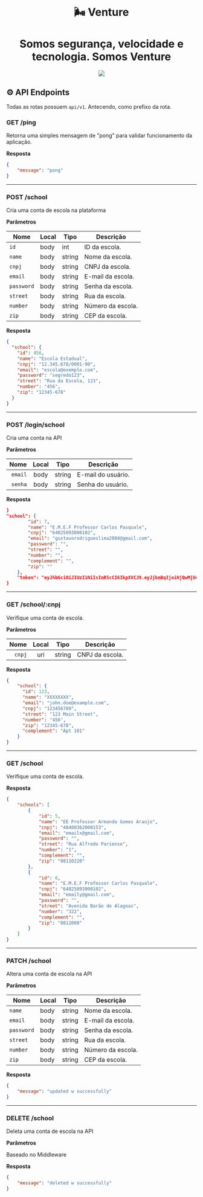 <h1 align="center"> 🌬️ Venture </h1>

<h1 align="center"> Somos segurança, velocidade e tecnologia. Somos Venture </h1>

<p align="center">
  <img src="https://i.imgur.com/yieDOSJ.png"/>
</p>

## ⚙️ API Endpoints

Todas as rotas possuem `api/v1`. Antecendo, como prefixo da rota.

### GET /ping

Retorna uma simples mensagem de "pong" para validar funcionamento da aplicação.

**Resposta**

```json
{
    "message": "pong"
}
```
---

### POST /school

Cria uma conta de escola na plataforma

**Parâmetros**

| Nome     | Local | Tipo   | Descrição            |
|----------|-------|--------|----------------------|
| `id`     | body  | int    | ID da escola.        |
| `name`   | body  | string | Nome da escola.      |
| `cnpj`   | body  | string | CNPJ da escola.      |
| `email`  | body  | string | E-mail da escola.    |
| `password` | body | string | Senha da escola.    |
| `street` | body  | string | Rua da escola.       |
| `number` | body  | string | Número da escola.    |
| `zip`    | body  | string | CEP da escola.       |    

**Resposta**

```json
{
  "school": {
    "id": 456,
    "name": "Escola Estadual",
    "cnpj": "12.345.678/0001-90",
    "email": "escola@exemplo.com",
    "password": "segredo123",
    "street": "Rua da Escola, 123",
    "number": "456",
    "zip": "12345-678"
  }
}
```

---

### POST /login/school

Cria uma conta na API

**Parâmetros**

| Nome | Local | Tipo | Descrição
|-------------:|:--------:|:-------:| --- |
| `email`| body | string  | E-mail do usuário. |
| `senha`| body | string  | Senha do usuário. |      

**Resposta**

```json
}
"school": {
        "id": 7,
        "name": "E.M.E.F Professor Carlos Pasquale",
        "cnpj": "64025893000102",
        "email": "gustavorodrigueslima2004@gmail.com",
        "password": "",
        "street": "",
        "number": "",
        "complement": "",
        "zip": ""
    },
    "token": "eyJhbGciOiJIUzI1NiIsInR5cCI6IkpXVCJ9.eyJjbnBqIjoiNjQwMjU4OTMwMDAxMDIiLCJleHAiOjE3MTgxOTI1MTZ9.Yf9fSXAh_akn5M5ZQvwtMzBtCHlSEznOyujR_0XBvFM"
}
```

---

### GET /school/:cnpj

Verifique uma conta de escola.

**Parâmetros**

| Nome | Local | Tipo | Descrição
|-------------:|:--------:|:-------:| --- |
| `cnpj` | uri | string  | CNPJ da escola. |     

**Resposta**

```json
{
    "school": {
      "id": 123,
      "name": "XXXXXXXX",
      "email": "john.doe@example.com",
      "cnpj": "123456789",
      "street": "123 Main Street",
      "number": "456",
      "zip": "12345-678",
      "complement": "Apt 101"
    } 
}
```

---

### GET /school

Verifique uma conta de escola.
   

**Resposta**

```json
{
    "schools": [
        {
            "id": 5,
            "name": "EE Professor Armando Gomes Araujo",
            "cnpj": "48480362000153",
            "email": "emailx@gmail.com",
            "password": "",
            "street": "Rua Alfredo Pariense",
            "number": "1",
            "complement": "",
            "zip": "08110220"
        },
        {
            "id": 6,
            "name": "E.M.E.F Professor Carlos Pasquale",
            "cnpj": "64025893000102",
            "email": "emaily@gmail.com",
            "password": "",
            "street": "Avenida Barão de Alagoas",
            "number": "322",
            "complement": "",
            "zip": "0812000"
        }
    ]
}
```

---

### PATCH /school

Altera uma conta de escola na API

**Parâmetros**

| Nome     | Local | Tipo   | Descrição            |
|----------|-------|--------|----------------------|
| `name`   | body  | string | Nome da escola.      |
| `email`  | body  | string | E-mail da escola.    |
| `password` | body | string | Senha da escola.    |
| `street` | body  | string | Rua da escola.       |
| `number` | body  | string | Número da escola.    |
| `zip`    | body  | string | CEP da escola.       |    

**Resposta**

```json
{
    "message": "updated w successfully"
}
```

---

### DELETE /school

Deleta uma conta de escola na API

**Parâmetros**

Baseado no Middleware

**Resposta**

```json
{
    "message": "deleted w successfully"
}
```

